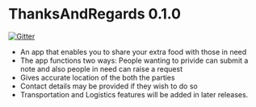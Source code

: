 # ThanksAndRegards 0.1.0

[![Gitter](https://badges.gitter.im/ThanksAndRegards/Lobby.svg)](https://gitter.im/ThanksAndRegards/Lobby?utm_source=badge&utm_medium=badge&utm_campaign=pr-badge&utm_content=badge)

- An app that enables you to share your extra food with those in need
- The app functions two ways: People wanting to privide can submit a note and also people in need can raise a request 
- Gives accurate location of the both the parties
- Contact details may be provided if they wish to do so
- Transportation and Logistics features will be added in later releases.
